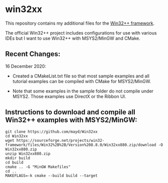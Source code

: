 # win32xx

This repository contains my additional files for the [Win32++ framework](https://sourceforge.net/projects/win32-framework/).

The official Win32++ project includes configurations for use with various IDEs but I want to use Win32++ with MSYS2/MinGW and CMake.


Recent Changes:
---------------

16 December 2020:

* Created a CMakeList.txt file so that most sample examples and all tutorial examples can be compiled with CMake for MSYS2/MinGW.

* Note that some examples in the sample folder do not compile under MSYS2. Those examples use DirectX or the Ribbon UI.


Instructions to download and compile all Win32++ examples with MSYS2/MinGW:
---------------------------------------------------------------------------

    git clone https://github.com/mayd/Win32xx
    cd Win32xx
    wget https://sourceforge.net/projects/win32-framework/files/Win32%2B%2B/Version%208.8.0/Win32xx880.zip/download -O Win32xx880.zip
    unzip Win32xx880.zip
    mkdir build
    cd build
    cmake .. -G "MinGW Makefiles"
    cd ..
    MAKEFLAGS=-k cmake --build build --target

